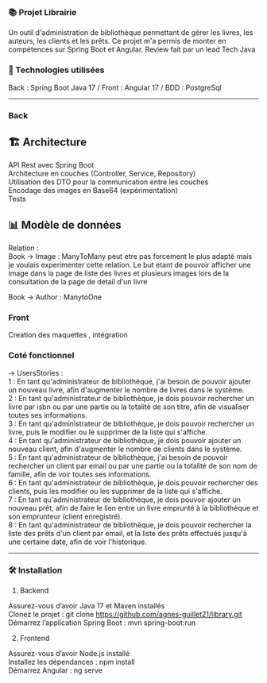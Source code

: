 ### 📚 Projet Librairie ###
Un outil d'administration de bibliothèque permettant de gérer les livres, les auteurs, les clients et les prêts. Ce projet m'a permis de monter en compétences sur Spring Boot et Angular.
Review fait par un lead Tech Java

### 🚀 Technologies utilisées
Back : Spring Boot Java 17 / Front : Angular 17 / BDD : PostgreSql


-----------------------------------------------------

### Back

## 🏗️ Architecture
API Rest avec Spring Boot <br>
Architecture en couches (Controller, Service, Repository) <br>
Utilisation des DTO pour la communication entre les couches <br>
Encodage des images en Base64 (expérimentation) <br>
Tests


## 📊 Modèle de données

Relation :<br>
 Book -> Image :  ManyToMany 
  peut etre pas forcement le plus adapté mais je voulais experimenter cette relation.
 Le but etant de pouvoir afficher une image dans la page de liste des livres et plusieurs images lors de la consultation de la page de detail d'un livre

Book -> Author : ManytoOne 




### Front
Creation des maquettes , intégration 

### Coté fonctionnel 
-> UsersStories : <br>
1 : En tant qu'administrateur de bibliothèque, j'ai besoin de pouvoir ajouter un nouveau livre, afin d'augmenter le nombre de livres dans le système.<br>
2 : En tant qu'administrateur de bibliothèque, je dois pouvoir rechercher un livre par isbn ou par une partie ou la totalité de son titre, afin de visualiser toutes ses informations.<br>
3 : En tant qu'administrateur de bibliothèque, je dois pouvoir rechercher un livre, puis le modifier ou le supprimer de la liste qui s'affiche.<br>
4 : En tant qu'administrateur de bibliothèque, je dois pouvoir ajouter un nouveau client, afin d'augmenter le nombre de clients dans le système.<br>
5 : En tant qu'administrateur de bibliothèque, j'ai besoin de pouvoir rechercher un client par email ou par une partie ou la totalité de son nom de famille, afin de voir toutes ses informations.<br>
6 : En tant qu'administrateur de bibliothèque, je dois pouvoir rechercher des clients, puis les modifier ou les supprimer de la liste qui s'affiche.<br>
7 : En tant qu'administrateur de bibliothèque, je dois pouvoir ajouter un nouveau prêt, afin de faire le lien entre un livre emprunté à la bibliothèque et son emprunteur (client enregistré).<br>
8 : En tant qu'administrateur de bibliothèque, je dois pouvoir rechercher la liste des prêts d'un client par email, et la liste des prêts effectués jusqu'à une certaine date, afin de voir l'historique.<br>

-----------------------------------------------------

### 🛠 Installation
1. Backend <br>

Assurez-vous d’avoir Java 17 et Maven installés <br>
Clonez le projet : git clone https://github.com/agnes-guillet21/library.git <br>
Démarrez l’application Spring Boot : mvn spring-boot:run <br>

2. Frontend <br>

Assurez-vous d’avoir Node.js installé <br>
Installez les dépendances : npm install <br>
Démarrez Angular : ng serve <br>
